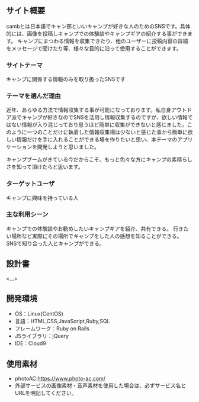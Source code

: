 # <camb>

## サイト概要
cambとは日本語でキャン部といいキャンプが好きな人のためのSNSです。具体的には、画像を投稿しキャンプでの体験談やキャンプギアの紹介する事ができます。
キャンプにまつわる情報を収集できたり、他のユーザーに投稿内容の詳細をメッセージで聞けたり等、様々な目的に沿って使用することができます。
### サイトテーマ
キャンプに関係する情報のみを取り扱ったSNSです

### テーマを選んだ理由
近年、あらゆる方法で情報収集する事が可能になっております。私自身アウトドア派でキャンプが好きなのでSNSを活用し情報収集するのですが、欲しい情報ではない情報が入り混じっており思うほど簡単に収集ができないと感じました。このように一つのことだけに執着した情報収集場は少ないと感じた事から簡単に欲しい情報だけを手に入れることができる場を作りたいと思い、本テーマのアプリケーションを開発しようと思いました。

キャンプブームがきている今だからこそ、もっと色々な方にキャンプの素晴らしさを知って頂けたらと思います。

### ターゲットユーザ
キャンプに興味を持っている人

### 主な利用シーン
キャンプでの体験談やお勧めしたいキャンプギアを紹介、共有できる。
行きたい場所など実際にその場所でキャンプをした人の感想を知ることができる。
SNSで知り合った人とキャンプができる。

## 設計書
<...>

## 開発環境
- OS：Linux(CentOS)
- 言語：HTML,CSS,JavaScript,Ruby,SQL
- フレームワーク：Ruby on Rails
- JSライブラリ：jQuery
- IDE：Cloud9

## 使用素材
- photoAC:https://www.photo-ac.com/
- 外部サービスの画像素材・音声素材を使用した場合は、必ずサービス名とURLを明記してください。